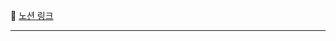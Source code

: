 🔗 [노션 링크](https://artistic-roadrunner-94f.notion.site/1-6aeb533740fb4dc7a78ced7e35086512?pvs=4)

---
